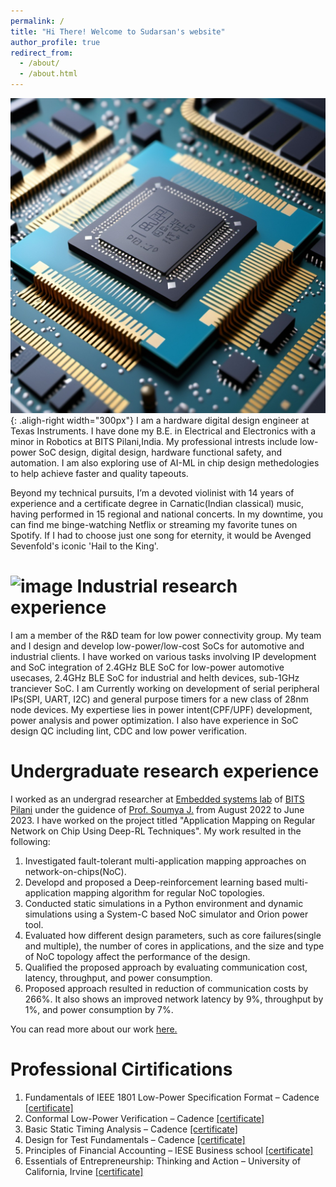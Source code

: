 ```yaml
---
permalink: /
title: "Hi There! Welcome to Sudarsan's website"
author_profile: true
redirect_from: 
  - /about/
  - /about.html
---
```

![chip](/images/chip.png){: .aligh-right width="300px"}
I am a hardware digital design engineer at Texas Instruments. I have done my B.E. in Electrical and Electronics with a minor in Robotics at BITS Pilani,India. My professional intrests include low-power SoC design, digital design, hardware functional safety, and automation. I am also exploring use of AI-ML in chip design methedologies to help achieve faster and quality tapeouts. 

Beyond my technical pursuits, I’m a devoted violinist with 14 years of experience and a certificate degree in Carnatic(Indian classical) music, having performed in 15 regional and national concerts. In my downtime, you can find me binge-watching Netflix or streaming my favorite tunes on Spotify. If I had to choose just one song for eternity, it would be Avenged Sevenfold's iconic 'Hail to the King'.

![image](https://github.com/user-attachments/assets/1338ebb3-84e5-4ba2-a10b-2518cca00444)
Industrial research experience
======
I am a member of the R&D team for low power connectivity group. My team and I design and develop low-power/low-cost SoCs for automotive and industrial clients. I have worked on various tasks involving IP development and SoC integration of 2.4GHz BLE SoC for low-power automotive usecases, 2.4GHz BLE SoC for industrial and helth devices, sub-1GHz tranciever SoC. I am Currently working on development of serial peripheral IPs(SPI, UART, I2C) and general purpose timers for a new class of 28nm node devices. My expertiese lies in power intent(CPF/UPF) development, power analysis and power optimization. I also have experience in SoC design QC including lint, CDC and low power verification. 

 
Undergraduate research experience
======
I worked as an undergrad researcher at [Embedded systems lab](https://www.bits-pilani.ac.in/embedded-system-design-lab/) of [BITS Pilani](https://www.bits-pilani.ac.in/) under the guidence of [Prof. Soumya J.](https://www.bits-pilani.ac.in/hyderabad/soumya-j/) from August 2022 to June 2023. I have worked on the project titled "Application Mapping on Regular Network on Chip Using Deep-RL Techniques". My work resulted in the following:
  1. Investigated fault-tolerant multi-application mapping approaches on network-on-chips(NoC).
  2. Developd and proposed a Deep-reinforcement learning based multi-application mapping algorithm for regular NoC topologies.
  3. Conducted static simulations in a Python environment and dynamic simulations using a System-C based NoC simulator and Orion power tool.
  4. Evaluated how different design parameters, such as core failures(single and multiple), the number of cores in applications, and the size and type of NoC topology affect the performance of the design.
  5. Qualified the proposed approach by evaluating communication cost, latency, throughput, and power consumption.
  6. Proposed approach resulted in reduction of communication costs by 266%. It also shows an improved network latency by 9%, throughput by 1%, and power consumption by 7%.

You can read more about our work [here.](https://www.sciencedirect.com/science/article/pii/S2773064623000361)



Professional Cirtifications
======
  1. Fundamentals of IEEE 1801 Low-Power Specification Format – Cadence [[certificate]]()
  3. Conformal Low-Power Verification – Cadence [[certificate]]()
  4. Basic Static Timing Analysis – Cadence [[certificate]]()
  5. Design for Test Fundamentals – Cadence [[certificate]]()
  6. Principles of Financial Accounting – IESE Business school [[certificate]]()
  7. Essentials of Entrepreneurship: Thinking and Action – University of California, Irvine [[certificate]]()

